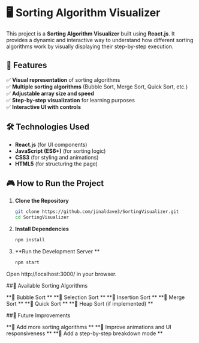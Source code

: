# 🖥️ Sorting Algorithm Visualizer

This project is a **Sorting Algorithm Visualizer** built using **React.js**. It provides a dynamic and interactive way to understand how different sorting algorithms work by visually displaying their step-by-step execution.

## 🚀 Features
✅ **Visual representation** of sorting algorithms  
✅ **Multiple sorting algorithms** (Bubble Sort, Merge Sort, Quick Sort, etc.)  
✅ **Adjustable array size and speed**  
✅ **Step-by-step visualization** for learning purposes  
✅ **Interactive UI with controls**  

## 🛠️ Technologies Used
- **React.js** (for UI components)
- **JavaScript (ES6+)** (for sorting logic)
- **CSS3** (for styling and animations)
- **HTML5** (for structuring the page)


## 🎮 How to Run the Project
1. **Clone the Repository**  
   ```bash
   git clone https://github.com/jinaldave3/SortingVisualizer.git
   cd SortingVisualizer
2. **Install Dependencies**  
   ```bash
   npm install
3. **Run the Development Server **  
   ```bash
   npm start

Open http://localhost:3000/ in your browser.

##📌 Available Sorting Algorithms

**🔹 Bubble Sort **
**🔹 Selection Sort **
**🔹 Insertion Sort **
**🔹 Merge Sort **
**🔹 Quick Sort **
**🔹 Heap Sort (if implemented) **

##📝 Future Improvements

**🔹 Add more sorting algorithms **
**🔹 Improve animations and UI responsiveness **
**🔹 Add a step-by-step breakdown mode **



